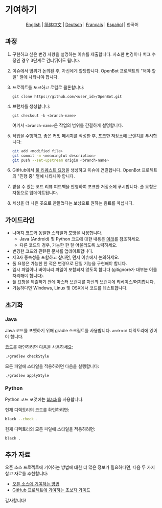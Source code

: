 # 기여하기

<p align="center">
  <a href="CONTRIBUTING.md">English</a> |
  <a href="CONTRIBUTING.zh-CN.md">简体中文</a> |
  <a href="CONTRIBUTING.de-DE.md">Deutsch</a> |
  <a href="CONTRIBUTING.fr-FR.md">Français</a> |
  <a href="CONTRIBUTING.es-ES.md">Español</a> |
  <span>한국어</span>
</p>

## 과정

1. 구현하고 싶은 변경 사항을 설명하는 이슈를 제출합니다. 사소한 변경이나 버그 수정인 경우 3단계로 건너뛰어도 됩니다.
2. 이슈에서 범위가 논의된 후, 자신에게 할당합니다. OpenBot 프로젝트의 "해야 할 일" 열에 나타나야 합니다.
3. 프로젝트를 포크하고 로컬로 클론합니다:

   `git clone https://github.com/<user_id>/OpenBot.git`

4. 브랜치를 생성합니다:

   `git checkout -b <branch-name>`

   여기서 `<branch-name>`은 작업의 범위를 간결하게 설명합니다.

5. 작업을 수행하고, 좋은 커밋 메시지를 작성한 후, 포크한 저장소에 브랜치를 푸시합니다:

   ```bash
   git add <modified file>
   git commit -m <meaningful description>
   git push --set-upstream origin <branch-name>
   ```

6. GitHub에서 [풀 리퀘스트 요청](https://github.com/ob-f/OpenBot/pulls)을 생성하고 이슈에 연결합니다. OpenBot 프로젝트의 "진행 중" 열에 나타나야 합니다.
7. 받을 수 있는 코드 리뷰 피드백을 반영하여 포크한 저장소에 푸시합니다. 풀 요청은 자동으로 업데이트됩니다.
8. 세상을 더 나은 곳으로 만들었다는 보상으로 원하는 음료를 마십니다.

## 가이드라인

- 나머지 코드와 동일한 스타일과 포맷을 사용합니다.
    - Java (Android) 및 Python 코드에 대한 내용은 [아래](#Formatting)를 참조하세요.
    - 다른 코드의 경우, 가능한 한 잘 어울리도록 노력하세요.
- 변경한 코드와 관련된 문서를 업데이트합니다.
- 제3자 종속성을 포함하고 싶다면, 먼저 이슈에서 논의하세요.
- 풀 요청은 가능한 한 적은 변경으로 단일 기능을 구현해야 합니다.
- 임시 파일이나 바이너리 파일이 포함되지 않도록 합니다 (gitignore가 대부분 이를 처리해야 합니다).
- 풀 요청을 제출하기 전에 마스터 브랜치를 자신의 브랜치에 리베이스/머지합니다.
- 가능하다면 Windows, Linux 및 OSX에서 코드를 테스트합니다.

## 초기화

### Java

Java 코드를 포맷하기 위해 gradle 스크립트를 사용합니다. `android` 디렉토리에 있어야 합니다.

코드를 확인하려면 다음을 사용하세요:

```bash
./gradlew checkStyle
```

모든 파일에 스타일을 적용하려면 다음을 실행합니다:

```bash
./gradlew applyStyle
```

### Python

Python 코드 포맷에는 [black](https://pypi.org/project/black/)을 사용합니다.

현재 디렉토리의 코드를 확인하려면:

```bash
black --check .
```

현재 디렉토리의 모든 파일에 스타일을 적용하려면:

```bash
black .
```

## 추가 자료

오픈 소스 프로젝트에 기여하는 방법에 대한 더 많은 정보가 필요하다면, 다음 두 가지 참고 자료를 추천합니다:

- [오픈 소스에 기여하는 방법](http://opensource.guide/how-to-contribute/)
- [GitHub 프로젝트에 기여하는 초보자 가이드](https://akrabat.com/the-beginners-guide-to-contributing-to-a-github-project/)

감사합니다!